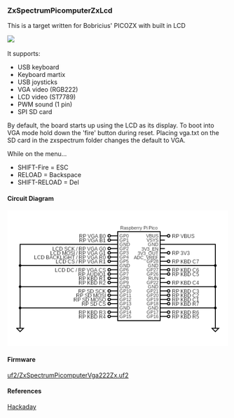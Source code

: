 ### ZxSpectrumPicomputerZxLcd
This is a target written for Bobricius' PICOZX with built in LCD 

<img src="picozxlcd.png" width="300"/>

It supports:
* USB keyboard
* Keyboard martix
* USB joysticks
* VGA video (RGB222)
* LCD video (ST7789)
* PWM sound (1 pin)
* SPI SD card

By default, the board starts up using the LCD as its display.
To boot into VGA mode hold down the 'fire' button during reset.
Placing vga.txt on the SD card in the zxspectrum folder changes the default to VGA.


While on the menu...
* SHIFT-Fire = ESC
* RELOAD = Backspace
* SHIFT-RELOAD = Del

#### Circuit Diagram
![image](ZxSpectrumPicomputerZxLcd.png)

#### Firmware
[uf2/ZxSpectrumPicomputerVga222Zx.uf2](/uf2/ZxSpectrumPicomputerVga222Zx.uf2)

#### References
[Hackaday](https://hackaday.io/project/186039-pico-zx-spectrum-128k)


